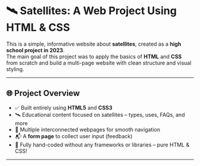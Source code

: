 # 🛰️ Satellites: A Web Project Using HTML & CSS

This is a simple, informative website about **satellites**, created as a **high school project in 2023**.  
The main goal of this project was to apply the basics of **HTML** and **CSS** from scratch and build a multi-page website with clean structure and visual styling.

---

## 🌐 Project Overview

- ✅ Built entirely using **HTML5** and **CSS3**
- 🛰️ Educational content focused on satellites – types, uses, FAQs, and more
- 📄 Multiple interconnected webpages for smooth navigation
- 📬 A **form page** to collect user input (feedback)
- 🎨 Fully hand-coded without any frameworks or libraries – pure HTML & CSS!

---
